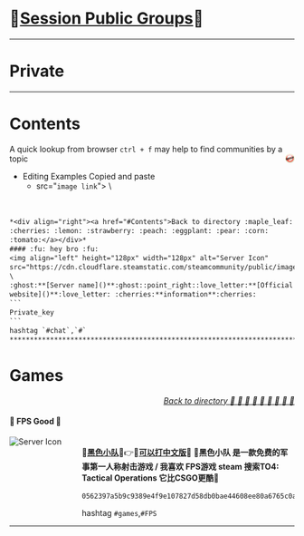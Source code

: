 # **:lemon:[Session Public Groups](/README.md):lemon:**  
***
# Private
***
# Contents
A quick lookup from browser `ctrl + f` may help to find communities by a topic
[<img align="right" width="16" height="16" src="button/up_button.jpg" alt="Back to top">](#contents)

* Editing Examples Copied and paste
  * src="`image link`"> \

````


*<div align="right"><a href="#Contents">Back to directory :maple_leaf: :cherries: :lemon: :strawberry: :peach: :eggplant: :pear: :corn: :tomato:</a></div>*
#### :fu: hey bro :fu:
<img align="left" height="128px" width="128px" alt="Server Icon" src="https://cdn.cloudflare.steamstatic.com/steamcommunity/public/images/clans/28770675/708652156e77d6b9fa8c451b9600966d82048ce7.png"> \
:ghost:**[Server name]()**:ghost::point_right::love_letter:**[Official website]()**:love_letter: :cherries:**information**:cherries:
```
Private_key
```
hashtag `#chat`,`#`
***********************************************************************************************************************************************************************

````
#

# Games #

*<div align="right"><a href="#Contents">Back to directory :maple_leaf: :cherries: :lemon: :strawberry: :peach: :eggplant: :pear: :corn: :tomato:</a></div>*
#### :fu:	FPS Good :fu:	
<img align="left" height="128px" width="128px" alt="Server Icon" src="https://media.st.dl.pinyuncloud.com/steamcommunity/public/images/clans/28770675/b742fb44a38445e00d1c269eab732f150bde3c21.jpg"> \
:ghost:**[黑色小队](https://store.steampowered.com/app/550650/)**:ghost::point_right::love_letter:**[可以打中文版](https://vfun.valofe.com/home)**:love_letter:	 :cherries:**黑色小队 是一款免费的军事第一人称射击游戏 / 我喜欢 FPS游戏 steam 搜索TO4: Tactical Operations 它比CSGO更酷**:cherries: 
``` 
0562397a5b9c9389e4f9e107827d58db0bae44608ee80a6765c0ac9c7fb322a908
```
hashtag `#games`,`#FPS`
***********************************************************************************************************************************************************************



